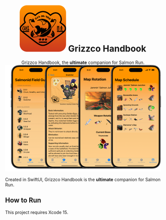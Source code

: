 
<h1 align="center">
  <img src="https://github.com/Bentheminernz/GrizzcoHandbook/blob/readme/ReadMeIcon.png?raw=true" width="150">
  <b>Grizzco Handbook</b>
</h1>

<p align="center">
Grizzco Handbook, the <b>ultimate</b> companion for Salmon Run.
	<img src="https://raw.githubusercontent.com/Bentheminernz/bentheminernz/main/AppScreenshotCollection.png" width="550">
</p>


Created in SwiftUI, Grizzco Handbook is the <b>ultimate</b> companion for Salmon Run.

## How to Run
This project requires Xcode 15.
